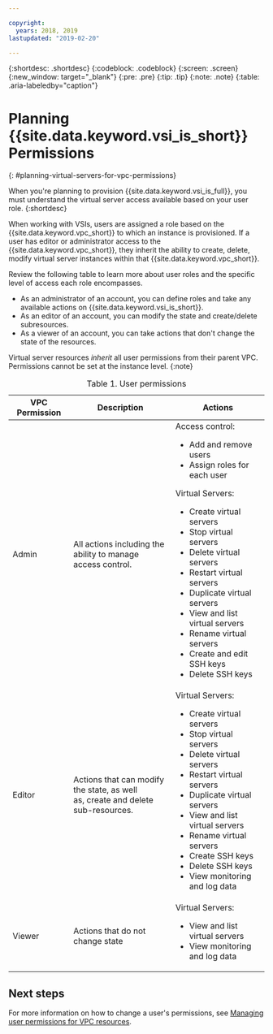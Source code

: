 ```yaml
---

copyright:
  years: 2018, 2019
lastupdated: "2019-02-20"

---
```


{:shortdesc: .shortdesc}
{:codeblock: .codeblock}
{:screen: .screen}
{:new_window: target="_blank"}
{:pre: .pre}
{:tip: .tip}
{:note: .note}
{:table: .aria-labeledby="caption"}

# Planning {{site.data.keyword.vsi_is_short}} Permissions
{: #planning-virtual-servers-for-vpc-permissions}

When you're planning to provision {{site.data.keyword.vsi_is_full}}, you must understand the virtual server access available based on your user role.
{:shortdesc}

When working with VSIs, users are assigned a role based on the {{site.data.keyword.vpc_short}} to which an instance is provisioned. If a user has editor or administrator access to the {{site.data.keyword.vpc_short}}, they inherit the ability to create, delete, modify virtual server instances within that {{site.data.keyword.vpc_short}}.

Review the following table to learn more about user roles and the specific level of access each role encompasses.

* As an administrator of an account, you can define roles and take any available actions on {{site.data.keyword.vsi_is_short}}.
* As an editor of an account, you can modify the state and create/delete subresources.
* As a viewer of an account, you can take actions that don't change the state of the resources.

Virtual server resources *inherit* all user permissions from their parent VPC. Permissions cannot be set at the instance level.
{:note}

<table>
<CAPTION>Table 1. User permissions</CAPTION>
<THEAD>
<TR>
<th>VPC Permission</th>
<th>Description</th>
<th>Actions</th>
</TR>
</THEAD>
<TBODY>
<tr>
<td>Admin</td>
<td>All actions including the ability to manage <br>
access control.</td>
<td>
Access control:
<ul>
<li>Add and remove users</li>
<li>Assign roles for each user</li>
</ul>
<p>
Virtual Servers:
<ul>
<li>Create virtual servers</li>
<li>Stop virtual servers</li>
<li>Delete virtual servers</li>
<li>Restart virtual servers</li>
<li>Duplicate virtual servers</li>
<!-- <li>Resize virtual servers</li> -->
<!-- <li>Add and delete vNICs</li> -->
<!-- <li>Attach and delete volumes</li> -->
<li>View and list virtual servers</li>
<li>Rename virtual servers</li>
<!-- <li>Create image snapshots</li> -->
<!-- <li>Delete image snapshots</li> -->
<!-- <li>Create virtual servers off of image snapshots</li> -->
<li>Create and edit SSH keys</li>
<li>Delete SSH keys</li>
<!-- <li>Add autoscaling policies</li> -->
<!-- <li>Delete autoscaling policies</li> -->
<!-- <li>Modify autoscaling policies</li> -->
<!-- <li>View monitoring and log data</li> -->
<!-- <li>Modify alarms and notifications from monitoring</li> -->
</ul>
</p>
</td>
</tr>
<tr>
<td>Editor</td>
<td>Actions that can modify the state, as well <br>
as, create and delete sub-resources.</td>
<td>
Virtual Servers:
<ul>
<li>Create virtual servers</li>
<li>Stop virtual servers</li>
<li>Delete virtual servers</li>
<li>Restart virtual servers</li>
<li>Duplicate virtual servers</li>
<!-- <li>Resize virtual servers</li> -->
<!-- <li>Add and delete vNICs</li> -->
<!-- <li>Attach and detach volumes</li> -->
<li>View and list virtual servers</li>
<li>Rename virtual servers</li>
<!-- <li>Create image snapshots</li> -->
<!-- <li>Delete image snapshots</li> -->
<!-- <li>Create virtual servers off of image snapshots</li> -->
<li>Create SSH keys</li>
<li>Delete SSH keys</li>
<!-- <li>Add autoscaling policies</li> -->
<!-- <li>Delete autoscaling policies</li> -->
<!-- <li>Modify autoscaling policies</li> -->
<li>View monitoring and log data</li>
<!-- <li>Modify alarms and notifications from monitoring</li> -->
</ul>     
</td>
</tr>
<tr>
<td>Viewer</td>
<td>Actions that do not change state</td>
<td>
Virtual Servers:
<ul>
<li>View and list virtual servers</li>
<!-- <li>View and list image snapshots</li> -->
<li>View monitoring and log data</li>
</ul>
</td>
</tr>
</TBODY>
</table>

## Next steps
For more information on how to change a user's permissions, see [Managing user permissions for VPC resources](/docs/infrastructure/vpc?topic=vpc-managing-user-permissions-for-vpc-resources).

